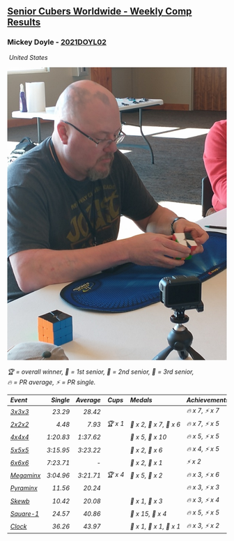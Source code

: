 <style>table {white-space: nowrap;}</style>
<link rel="stylesheet" type="text/css" href="/scw-comp/css/flags.css" />

## [Senior Cubers Worldwide - Weekly Comp Results](/scw-comp/results/)
### Mickey Doyle - [2021DOYL02](https://www.worldcubeassociation.org/persons/2021DOYL02)

<i class="flag flag-US" />&nbsp;United States

![Mickey Doyle](1644595509.jpg)

<span style="white-space: nowrap;">🏆 = overall winner</span>, <span style="white-space: nowrap;">🥇 = 1st senior</span>, <span style="white-space: nowrap;">🥈 = 2nd senior</span>, <span style="white-space: nowrap;">🥉 = 3rd senior</span>, <span style="white-space: nowrap;">🔥 = PR average</span>, <span style="white-space: nowrap;">⚡ = PR single</span>.

| Event | Single | Average | Cups | Medals | Achievements|
| :-- | --: | --: | :--: | :-- | :-- |
| [3x3x3](333.md) | 23.29 | 28.42 |  |  | 🔥 x 7, ⚡ x 7 |
| [2x2x2](222.md) | 4.48 | 7.93 | 🏆 x 1 | 🥇 x 2, 🥈 x 7, 🥉 x 6 | 🔥 x 7, ⚡ x 5 |
| [4x4x4](444.md) | 1:20.83 | 1:37.62 |  | 🥈 x 5, 🥉 x 10 | 🔥 x 5, ⚡ x 5 |
| [5x5x5](555.md) | 3:15.95 | 3:23.22 |  | 🥈 x 2, 🥉 x 6 | 🔥 x 4, ⚡ x 5 |
| [6x6x6](666.md) | 7:23.71 | - |  | 🥇 x 2, 🥈 x 1 | ⚡ x 2 |
| [Megaminx](minx.md) | 3:04.96 | 3:21.71 | 🏆 x 4 | 🥇 x 5, 🥈 x 2 | 🔥 x 3, ⚡ x 6 |
| [Pyraminx](pyram.md) | 11.56 | 20.24 |  |  | 🔥 x 3, ⚡ x 3 |
| [Skewb](skewb.md) | 10.42 | 20.08 |  | 🥈 x 1, 🥉 x 3 | 🔥 x 3, ⚡ x 4 |
| [Square-1](sq1.md) | 24.57 | 40.86 |  | 🥈 x 15, 🥉 x 4 | 🔥 x 5, ⚡ x 5 |
| [Clock](clock.md) | 36.26 | 43.97 |  | 🥇 x 1, 🥈 x 1, 🥉 x 1 | 🔥 x 3, ⚡ x 2 |

<!-- Global site tag (gtag.js) - Google Analytics -->
<script async src="https://www.googletagmanager.com/gtag/js?id=UA-86348435-3"></script>
<script>window.dataLayer = window.dataLayer || []; function gtag() {dataLayer.push(arguments);} gtag('js', new Date()); gtag('config', 'UA-86348435-3');</script>
